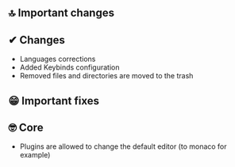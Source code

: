 ## 🔝 Important changes

## ✔ Changes
* Languages corrections
* Added Keybinds configuration
* Removed files and directories are moved to the trash

## 😁 Important fixes

## 🤓 Core
* Plugins are allowed to change the default editor (to monaco for example)
